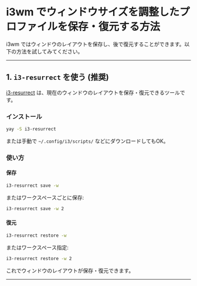 # i3wm でウィンドウサイズを調整したプロファイルを保存・復元する方法

i3wm ではウィンドウのレイアウトを保存し、後で復元することができます。以下の方法を試してみてください。

---

## 1. `i3-resurrect` を使う (推奨)
[i3-resurrect](https://github.com/JonnyHaystack/i3-resurrect) は、現在のウィンドウのレイアウトを保存・復元できるツールです。



### **インストール**
```sh
yay -S i3-resurrect
```
または手動で `~/.config/i3/scripts/` などにダウンロードしてもOK。

### **使い方**
#### **保存**
```sh
i3-resurrect save -w
```
またはワークスペースごとに保存:
```sh
i3-resurrect save -w 2
```

#### **復元**
```sh
i3-resurrect restore -w
```
またはワークスペース指定:
```sh
i3-resurrect restore -w 2
```

これでウィンドウのレイアウトが保存・復元できます。

---


